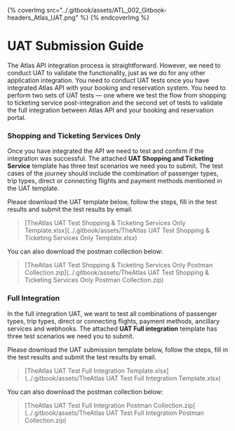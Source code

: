 
{% coverImg src="../.gitbook/assets/ATL_002_Gitbook-headers_Atlas_UAT.png" %}
{% endcoverImg %}



# UAT Submission Guide

The Atlas API integration process is straightforward. However, we need to conduct UAT to validate the functionality, just as we do for any other application integration. You need to conduct UAT tests once you have integrated Atlas API with your booking and reservation system. You need to perform two sets of UAT tests — one where we test the flow from shopping to ticketing service post-integration and the second set of tests to validate the full integration between Atlas API and your booking and reservation portal.

### Shopping and Ticketing Services Only

Once you have integrated the API we need to test and confirm if the integration was successful. The attached **UAT Shopping and Ticketing Service** template has three test scenarios we need you to submit. The test cases of the journey should include the combination of passenger types, trip types, direct or connecting flights and payment methods mentioned in the UAT template.

Please download the UAT template below, follow the steps, fill in the test results and submit the test results by email.
> [TheAtlas UAT Test Shopping & Ticketing Services Only Template.xlsx](../.gitbook/assets/TheAtlas UAT Test Shopping & Ticketing Services Only Template.xlsx)


You can also download the postman collection below:
> [TheAtlas UAT Test Shopping & Ticketing Services Only Postman Collection.zip](../.gitbook/assets/TheAtlas UAT Test Shopping & Ticketing Services Only Postman Collection.zip)


### Full Integration

In the full integration UAT, we want to test all combinations of passenger types, trip types, direct or connecting flights, payment methods, ancillary services and webhooks. The attached **UAT Full integration** template has three test scenarios we need you to submit.

Please download the UAT submission template below, follow the steps, fill in the test results and submit the test results by email.
> [TheAtlas UAT Test Full Integration Template.xlsx](../.gitbook/assets/TheAtlas UAT Test Full Integration Template.xlsx)

You can also download the postman collection below:
> [TheAtlas UAT Test Full Integration Postman Collection.zip](../.gitbook/assets/TheAtlas UAT Test Full Integration Postman Collection.zip)


